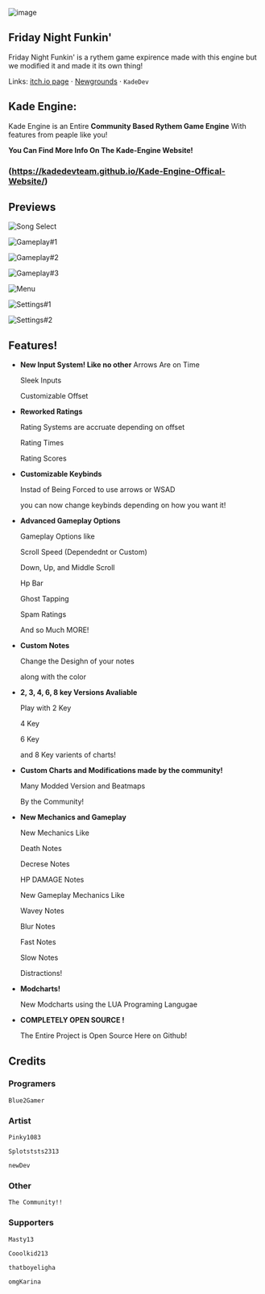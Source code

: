 ![image](https://user-images.githubusercontent.com/84461200/128559798-11c54ea4-16e6-45c3-a0e4-c129783c3823.png)

## Friday Night Funkin'
Friday Night Funkin' is a rythem game expirence made with this engine but we modified it and made it its own thing!

Links: [itch.io page](https://ninja-muffin24.itch.io/funkin) ⋅ [Newgrounds](https://www.newgrounds.com/portal/view/770371) ⋅ 
`
 KadeDev
`
## Kade Engine:

Kade Engine is an Entire **Community Based Rythem Game Engine** 
With features from peaple like you!

**You Can Find More Info On The Kade-Engine Website!**

### (https://kadedevteam.github.io/Kade-Engine-Offical-Website/)


## Previews

![Song Select](cs)

![Gameplay#1](cs)

![Gameplay#2](cs)

![Gameplay#3](cs)

![Menu](cs)

![Settings#1](cs)

![Settings#2](cs)

## Features!
- **New Input System! Like no other**
     Arrows Are on Time
     
     Sleek Inputs
     
     Customizable Offset 
     
- **Reworked Ratings**

     Rating Systems are accruate depending on offset
     
     Rating Times
     
     Rating Scores
     
- **Customizable Keybinds**

     Instad of Being Forced to use arrows or WSAD
     
     you can now change keybinds depending on how you want it!
     
- **Advanced Gameplay Options**

     Gameplay Options like
     
     Scroll Speed (Dependednt or Custom)
     
     Down, Up, and Middle Scroll
     
     Hp Bar
     
     Ghost Tapping
     
     Spam Ratings
     
     And so Much MORE!
     
- **Custom Notes**

     Change the Desighn of your notes
     
     along with the color
     
- **2, 3, 4, 6, 8 key Versions Avaliable**

     Play with 2 Key
     
     4 Key
     
     6 Key
     
     and 8 Key varients of charts!
     
- **Custom Charts and Modifications made by the community!**

     Many Modded Version and Beatmaps
     
     By the Community!
     
- **New Mechanics and Gameplay**

     New Mechanics Like
     
     Death Notes
     
     Decrese Notes
     
     HP DAMAGE Notes
     
     New Gameplay Mechanics Like
     
     Wavey Notes
     
     Blur Notes
     
     Fast Notes
     
     Slow Notes
     
     Distractions!
     
- **Modcharts!**

     New Modcharts using the LUA Programing Langugae
     
- **COMPLETELY OPEN SOURCE !**

     The Entire Project is Open Source Here on Github!

## Credits

### Programers

    Blue2Gamer
    
### Artist

    Pinky1083
    
    Splotststs2313
    
    newDev
    
### Other

    The Community!!
    
### Supporters

    Masty13
    
    Cooolkid213
    
    thatboyeligha
    
    omgKarina

